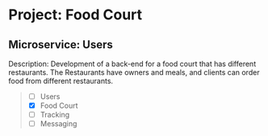 # Project: Food Court

## Microservice: Users

Description:
Development of a back-end for a food court that has different restaurants. The Restaurants have owners and meals, and clients can order food from different restaurants.

>- [ ] Users
>- [X] Food Court
>- [ ] Tracking
>- [ ] Messaging